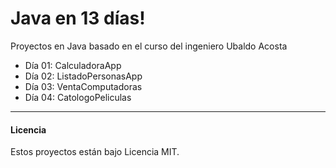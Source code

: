 # Java en 13 días!

Proyectos en Java basado en el curso del ingeniero Ubaldo Acosta

- Día 01: CalculadoraApp
- Día 02: ListadoPersonasApp
- Día 03: VentaComputadoras
- Día 04: CatologoPeliculas

<hr/>

#### Licencia
Estos proyectos están bajo Licencia MIT.
